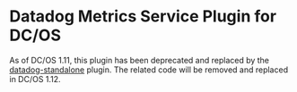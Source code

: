 # Datadog Metrics Service Plugin for DC/OS

As of DC/OS 1.11, this plugin has been deprecated and replaced by the [datadog-standalone][1] plugin. The related code
will be removed and replaced in DC/OS 1.12.

[1]: ../datadog-standalone

